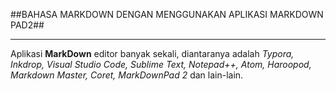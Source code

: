 ##BAHASA MARKDOWN DENGAN MENGGUNAKAN APLIKASI MARKDOWN PAD2##

----------

Aplikasi **MarkDown** editor banyak sekali, diantaranya adalah *Typora, Inkdrop, Visual Studio Code, Sublime Text, Notepad++, Atom, Haroopod, Markdown Master, Coret, MarkDownPad 2* dan lain-lain.